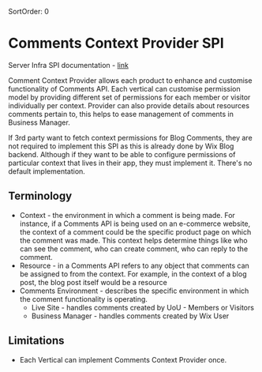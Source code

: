 SortOrder: 0
# Comments Context Provider SPI

Server Infra SPI
documentation - [link](https://github.com/wix-private/server-infra/blob/master/framework/loom/spi-client/README.md#service-provider-interface-spi)

Comment Context Provider allows each product to enhance and customise functionality of Comments API. Each vertical can
customise permission model by providing different set of permissions for each member or visitor individually per
context.
Provider can also provide details about resources comments pertain to, this helps to ease management of comments in
Business Manager.

If 3rd party want to fetch context permissions for Blog Comments, they are not required to implement this SPI as this is
already done by Wix Blog backend.
Although if they want to be able to configure permissions of particular context that lives in their app, they must
implement it. There's no default implementation.

## Terminology

* Context - the environment in which a comment is being made. For instance, if a
  Comments API is being used on an e-commerce website, the context of a comment could be the specific
  product page on which the comment was made. This context helps determine things like who can see the comment, who can
  create comment, who can reply to the comment.
* Resource - in a Comments API refers to any object that comments can be assigned to from the context. For example, in
  the context of a blog post, the blog post itself would be a resource
* Comments Environment - describes the specific environment in which the comment functionality is operating.
    * Live Site - handles comments created by UoU - Members or Visitors
    * Business Manager - handles comments created by Wix User

## Limitations

* Each Vertical can implement Comments Context Provider once.  